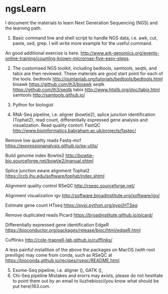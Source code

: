 # ngsLearn

I document the materials to learn Next Generation Sequencing (NGS) and the learning path.

1. Basic command line and shell script to handle NGS data, i.e. awk, cut, paste, sed, grep.
  I will write more example for the useful command.

  An good additional exercise is here. 
  http://www.ark-genomics.org/events-online-training/counting-known-micrornas-five-easy-steps.

2. The customised NGS toolkit, including bedtools, samtools, seqtk, and tabix are then reviewed. These materials are good start point for each of the tools.
  bedtools http://quinlanlab.org/tutorials/bedtools/bedtools.html
  bioawk https://github.com/lh3/bioawk
  seqtk https://github.com/lh3/seqtk
  tabix http://www.htslib.org/doc/tabix.html
  samtools http://samtools.github.io/

3. Python for biologist

4. RNA-Seq pipeline, i.e. aligner (bowtie2), splice junction identification (Tophat2), read count, differentially expressed gene analysis and visualization.
  Read quality contorl: 
  FastQC  http://www.bioinformatics.babraham.ac.uk/projects/fastqc/
  
  Remove low quality reads
  Fastq-mcf https://expressionanalysis.github.io/ea-utils/

  Build genome index
  Bowtie2 http://bowtie-bio.sourceforge.net/bowtie2/manual.shtml
  
  Splice junction aware alignment
  Tophat2 https://ccb.jhu.edu/software/tophat/index.shtml
  
  Alignment quality control
  RSeQC   http://rseqc.sourceforge.net/
  
  Alignment visualization 
  igv     http://software.broadinstitute.org/software/igv/
  
  Estimate gene count
  HTseq   https://pypi.python.org/pypi/HTSeq
  
  Remove duplicated reads
  Picard  https://broadinstitute.github.io/picard/
  
  Differentially expressed gene identification
  EdgeR
  https://bioconductor.org/packages/release/bioc/html/edgeR.html
  
  Cufflinks
  http://cole-trapnell-lab.github.io/cufflinks/
  
A less painful installtion of the above the packages on MacOS (with root previlige) may come from conda, such as RSeQC at https://bioconda.github.io/recipes/rseqc/README.html.

5. Exome-Seq pipeline, i.e. aligner (), GATK (), 
6. Chi-Seq pipeline 
Mistakes and erorrs may exists, please do not hestitate to point them out by an email to liuzhebiosci(you know what should be put here)163.com.

